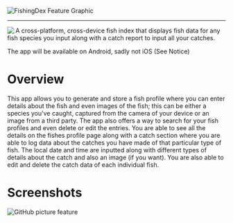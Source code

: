 ![FishingDex Feature Graphic](https://user-images.githubusercontent.com/71614127/133943317-9f0eaa95-ce9e-42cf-ba07-6ad3972ecbb1.png)
***
<img align="left" src="https://user-images.githubusercontent.com/71614127/133944497-59e6e107-e56e-4ef9-9aaf-ef98359538c6.png">

A cross-platform, cross-device fish index that displays fish data for any fish species you input along with a catch report to input all your catches.  

The app will be available on Android, sadly not iOS (See Notice)  


# Overview
This app allows you to generate and store a fish profile where you can enter details about the fish and even images of the fish; this can be either a species you've caught, captured from the camera of your device or an image from a third party. The app also offers a way to search for your fish profiles and even delete or edit the entries. You are able to see all the details on the fishes profile page along with a catch section where you are able to log data about the catches you have made of that particular type of fish. The local date and time are inputted along with different types of details about the catch and also an image (if you want). You are also able to edit and delete the catch data of each individual fish.
# Screenshots

![GitHub picture feature](https://user-images.githubusercontent.com/71614127/133947177-d861aff9-f91e-4ac1-b036-b1fbefc733b6.png)
